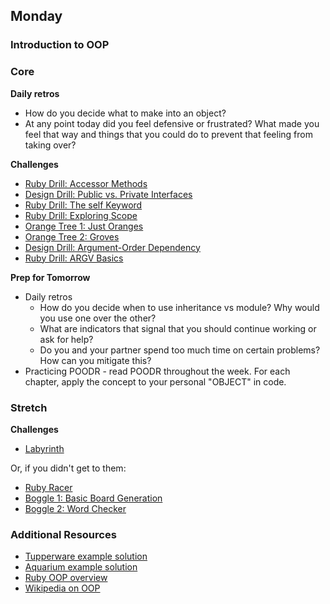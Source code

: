 ## Monday

### Introduction to OOP

### Core

**Daily retros**

- How do you decide what to make into an object?
- At any point today did you feel defensive or frustrated? What made you feel that way and things that you could do to prevent that feeling from taking over?

**Challenges**

- [Ruby Drill: Accessor Methods](../../../../tree/master/ruby-drill-accessor-methods-challenge)
- [Design Drill: Public vs. Private Interfaces](../../../../tree/master/design-drill-public-vs-private-interfaces-challenge)
- [Ruby Drill: The self Keyword](../../../../tree/master/ruby-drill-the-self-keyword-challenge)
- [Ruby Drill: Exploring Scope](../../../../tree/master/ruby-drill-exploring-scope-challenge)
- [Orange Tree 1: Just Oranges](../../../../tree/master/orange-tree-1-just-oranges-challenge)
- [Orange Tree 2: Groves](../../../../tree/master/orange-tree-2-groves-challenge)
- [Design Drill: Argument-Order Dependency](../../../../tree/master/design-drill-argument-order-dependency-challenge)
- [Ruby Drill: ARGV Basics](../../../../tree/master/ruby-drill-argv-basics-challenge)

**Prep for Tomorrow**

- Daily retros
  - How do you decide when to use inheritance vs module? Why would you use one over the other?
  - What are indicators that signal that you should continue working or ask for help?
  - Do you and your partner spend too much time on certain problems? How can you mitigate this?
- Practicing POODR - read POODR throughout the week. For each chapter, apply the concept to your personal "OBJECT" in code.

### Stretch

**Challenges**

- [Labyrinth](../../../../tree/master/labyrinth-challenge)

Or, if you didn't get to them:

- [Ruby Racer](../../../../tree/master/ruby-racer-1-outrageous-fortune-challenge)
- [Boggle 1: Basic Board Generation](../../../../tree/master/boggle-1-basic-board-generation-challenge)
- [Boggle 2: Word Checker](../../../../tree/master/boggle-2-word-checker-challenge)

### Additional Resources

- [Tupperware example solution](../tree/master/resources/oop_tupperware_example.rb)
- [Aquarium example solution](../tree/master/resources/oop_aquarium_example.rb)
- [Ruby OOP overview](http://zetcode.com/lang/rubytutorial/oop/)
- [Wikipedia on OOP](https://en.wikipedia.org/wiki/Object-oriented_programming)
